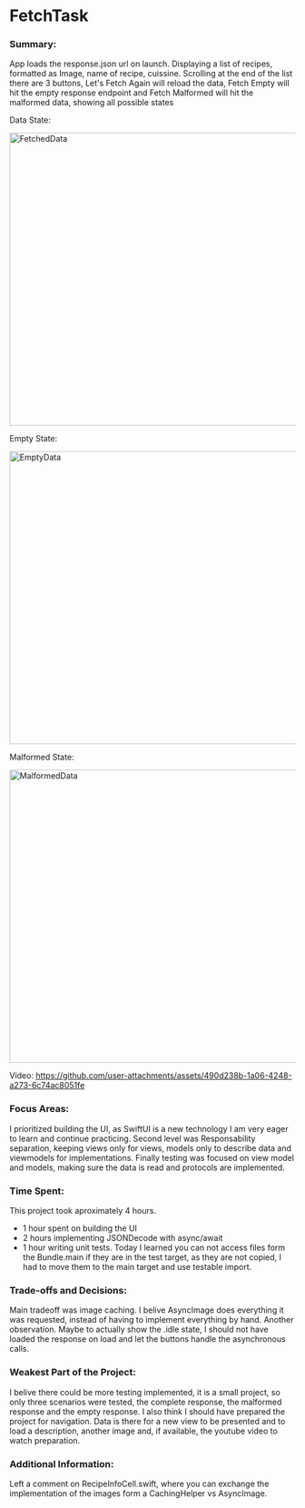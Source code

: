 # FetchTask

### Summary: 
App loads the response.json url on launch. Displaying a list of recipes, formatted as Image, name of recipe, cuissine.
Scrolling at the end of the list there are 3 buttons, Let's Fetch Again will reload the data, Fetch Empty will hit the empty response endpoint and Fetch Malformed will hit the malformed data, showing all possible states

Data State:

<img width="516" alt="FetchedData" src="https://github.com/user-attachments/assets/9ce81534-f601-4a68-9842-5afee6c546cd" />

Empty State:

<img width="516" alt="EmptyData" src="https://github.com/user-attachments/assets/5c47419a-2e5f-49dc-9cc3-bc5a8345d56e" />

Malformed State:

<img width="516" alt="MalformedData" src="https://github.com/user-attachments/assets/b2a41807-b122-4ad5-a635-69b7a1e5ec1f" />

Video:
https://github.com/user-attachments/assets/490d238b-1a06-4248-a273-6c74ac8051fe



### Focus Areas: 
I prioritized building the UI, as SwiftUI is a new technology I am very eager to learn and continue practicing.
Second level was Responsability separation, keeping views only for views, models only to describe data and viewmodels for implementations.
Finally testing was focused on view model and models, making sure the data is read and protocols are implemented.

### Time Spent: 
This project took aproximately 4 hours. 
- 1 hour spent on building the UI
- 2 hours implementing JSONDecode with async/await 
- 1 hour writing unit tests. Today I learned you can not access files form the Bundle.main if they are in the test target, as they are not copied, I had to move them to the main target and use testable import. 

### Trade-offs and Decisions: 
Main tradeoff was image caching. I belive AsyncImage does everything it was requested, instead of having to implement everything by hand. 
Another observation. Maybe to actually show the .idle state, I should not have loaded the response on load and let the buttons handle the asynchronous calls.

### Weakest Part of the Project: 
I belive there could be more testing implemented, it is a small project, so only three scenarios were tested, the complete response, the malformed response and the empty response. 
I also think I should have prepared the project for navigation. Data is there for a new view to be presented and to load a description, another image and, if available, the youtube video to watch preparation. 

### Additional Information: 
Left a comment on RecipeInfoCell.swift, where you can exchange the implementation of the images form a CachingHelper vs AsyncImage. 
